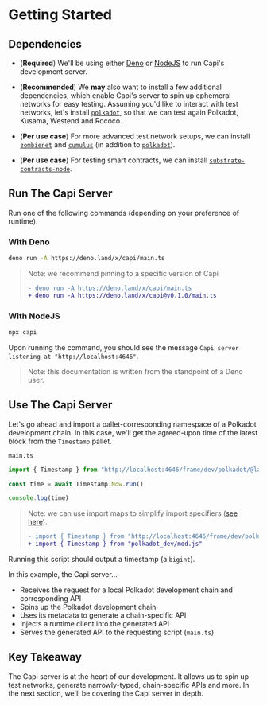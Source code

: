 # Getting Started

## Dependencies

- (**Required**) We'll be using either [Deno](https://github.com/denoland/deno) or [NodeJS](https://github.com/nodejs/node) to run Capi's development server.

- (**Recommended**) We **may** also want to install a few additional dependencies, which enable Capi's server to spin up ephemeral networks for easy testing. Assuming you'd like to interact with test networks, let's install [`polkadot`](https://github.com/paritytech/polkadot), so that we can test again Polkadot, Kusama, Westend and Rococo.

- (**Per use case**) For more advanced test network setups, we can install [`zombienet`](https://github.com/paritytech/zombienet) and [`cumulus`](https://github.com/paritytech/cumulus) (in addition to [`polkadot`](https://github.com/paritytech/polkadot)).

- (**Per use case**) For testing smart contracts, we can install [`substrate-contracts-node`](https://github.com/paritytech/substrate-contracts-node).

## Run The Capi Server

Run one of the following commands (depending on your preference of runtime).

### With **Deno**

```sh
deno run -A https://deno.land/x/capi/main.ts
```

> Note: we recommend pinning to a specific version of Capi
>
> ```diff
> - deno run -A https://deno.land/x/capi/main.ts
> + deno run -A https://deno.land/x/capi@v0.1.0/main.ts
> ```

### With **NodeJS**

```sh
npx capi
```

Upon running the command, you should see the message `Capi server listening at "http://localhost:4646"`.

> Note: this documentation is written from the standpoint of a Deno user.

## Use The Capi Server

Let's go ahead and import a pallet-corresponding namespace of a Polkadot development chain. In this case, we'll get the agreed-upon time of the latest block from the `Timestamp` pallet.

`main.ts`

```ts
import { Timestamp } from "http://localhost:4646/frame/dev/polkadot/@latest/mod.js"

const time = await Timestamp.Now.run()

console.log(time)
```

> Note: we can use import maps to simplify import specifiers ([see here](/docs/getting_started/import_mapping.md)).
>
> ```diff
> - import { Timestamp } from "http://localhost:4646/frame/dev/polkadot/@latest/mod.js"
> + import { Timestamp } from "polkadot_dev/mod.js"
> ```

Running this script should output a timestamp (a `bigint`).

In this example, the Capi server...

- Receives the request for a local Polkadot development chain and corresponding API
- Spins up the Polkadot development chain
- Uses its metadata to generate a chain-specific API
- Injects a runtime client into the generated API
- Serves the generated API to the requesting script (`main.ts`)

## Key Takeaway

The Capi server is at the heart of our development. It allows us to spin up test networks, generate narrowly-typed, chain-specific APIs and more. In the next section, we'll be covering the Capi server in depth.

